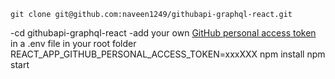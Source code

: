 
`git clone git@github.com:naveen1249/githubapi-graphql-react.git`

-cd githubapi-graphql-react
-add your own [GitHub personal access token](https://help.github.com/articles/creating-a-personal-access-token-for-the-command-line/) in a .env file in your root folder
REACT_APP_GITHUB_PERSONAL_ACCESS_TOKEN=xxxXXX
npm install
npm start
